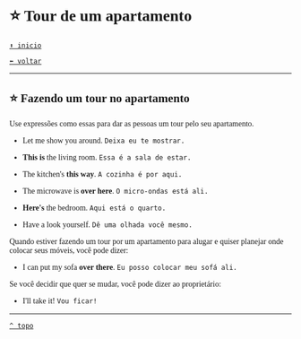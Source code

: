 <font face="Calibri">

# ⭐ Tour de um apartamento

[`⬆️ inicio`](../../EF%20Route.md)

[`⬅️ voltar`](../Iniciante%202.md)

---

## ⭐ Fazendo um tour no apartamento

Use expressões como essas para dar as pessoas um tour pelo seu apartamento.

+ Let me show you around.
  `Deixa eu te mostrar.`

+ **This is** the living room.
  `Essa é a sala de estar.`

+ The kitchen's **this way**.
  `A cozinha é por aqui.`

+ The microwave is **over here**.
  `O micro-ondas está ali.`

+ **Here's** the bedroom.
  `Aqui está o quarto.`

+ Have a look yourself.
  `Dê uma olhada você mesmo.`

Quando estiver fazendo um tour por um apartamento para alugar e quiser planejar onde colocar seus móveis, você pode dizer:

+ I can put my sofa **over there**.
  `Eu posso colocar meu sofá ali.`

Se você decidir que quer se mudar, você pode dizer ao proprietário:

+ I'll take it!
  `Vou ficar!`

---

[`^ topo`](#-Tour-de-um-apartamento)
</font>
